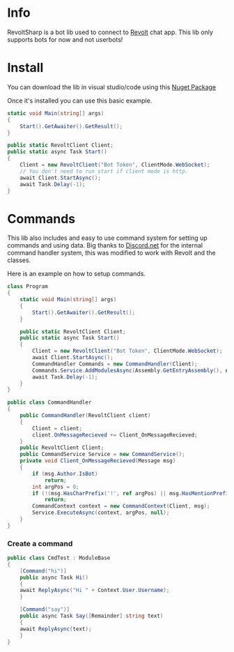 # Info
RevoltSharp is a bot lib used to connect to [Revolt](https://revolt.chat/) chat app.
This lib only supports bots for now and not userbots!

# Install
You can download the lib in visual studio/code using this [Nuget Package](https://www.nuget.org/packages/RevoltSharp)

Once it's installed you can use this basic example.
```cs
static void Main(string[] args)
{
    Start().GetAwaiter().GetResult();
}

public static RevoltClient Client;
public static async Task Start()
{
    Client = new RevoltClient("Bot Token", ClientMode.WebSocket);
    // You don't need to run start if client mode is http.
    await Client.StartAsync();
    await Task.Delay(-1);
}
```

# Commands
This lib also includes and easy to use command system for setting up commands and using data.
Big thanks to [Discord.net](https://github.com/discord-net/Discord.Net) for the internal command handler system, this was modified to work with Revolt and the classes.

Here is an example on how to setup commands.
```cs
class Program
{
    static void Main(string[] args)
    {
        Start().GetAwaiter().GetResult();
    }

    public static RevoltClient Client;
    public static async Task Start()
    {
        Client = new RevoltClient("Bot Token", ClientMode.WebSocket);
        await Client.StartAsync();
        CommandHandler Commands = new CommandHandler(Client);
        Commands.Service.AddModulesAsync(Assembly.GetEntryAssembly(), null);
        await Task.Delay(-1);
    }
}

public class CommandHandler
{
    public CommandHandler(RevoltClient client)
    {
        Client = client;
        client.OnMessageRecieved += Client_OnMessageRecieved;
    }
    public RevoltClient Client;
    public CommandService Service = new CommandService();
    private void Client_OnMessageRecieved(Message msg)
    {
        if (msg.Author.IsBot)
            return;
        int argPos = 0;
        if (!(msg.HasCharPrefix('!', ref argPos) || msg.HasMentionPrefix(Client.CurrentUser, ref argPos)))
            return;
        CommandContext context = new CommandContext(Client, msg);
        Service.ExecuteAsync(context, argPos, null);
    }
}
```

### Create a command
```cs
public class CmdTest : ModuleBase
{
    [Command("hi")]
    public async Task Hi()
    {
    await ReplyAsync("Hi " + Context.User.Username);
    }

    [Command("say")]
    public async Task Say([Remainder] string text)
    {
    await ReplyAsync(text);
    }
}
```
